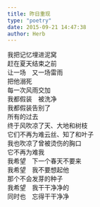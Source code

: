 ```yaml
---  
title: 昨日重现  
type: "poetry"  
date: 2015-09-21 14:47:38  
author: Herb  
---  
```

我把记忆埋进泥窝  
赶在夏天结束之前  
让一场　又一场雷雨  
把他溺死  
每一次风雨交加  
我都假装　被洗净  
我都假装告别了  
所有的过去  
终于风吹凉了天、大地和树枝  
它们不再为难云丝、知了和叶子  
我也吹凉了曾被烫伤的胸口  
它不再为难我  
我希望　下一个春天不要来  
我希望　我不要想起他  
那个不会发芽的种子  
我希望　我干干净净的  
同时也　忘得干干净净